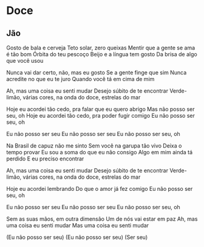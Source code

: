 # Doce 
## Jão

Gosto de bala e cerveja
Teto solar, zero queixas
Mentir que a gente se ama é tão bom
Órbita do teu pescoço
Beijo e a língua tem gosto
Da brisa de algo que você usou

Nunca vai dar certo, não, mas eu gosto
Se a gente finge que sim
Nunca acredite no que eu te juro
Quando você tá em cima de mim

Ah, mas uma coisa eu senti mudar
Desejo súbito de te encontrar
Verde-limão, várias cores, na onda do doce, estrelas do mar

Hoje eu acordei tão cedo, pra falar que eu quero abrigo
Mas não posso ser seu, oh
Hoje eu acordei tão cedo, pra poder fugir comigo
Eu não posso ser seu, oh

Eu não posso ser seu
Eu não posso ser seu
Eu não posso ser seu, oh

Na Brasil de capuz não me sinto
Sem você na garupa tão vivo
Deixa o tempo provar
Eu sou a soma do que eu não consigo
Algo em mim ainda tá perdido
E eu preciso encontrar

Ah, mas uma coisa eu senti mudar
Desejo súbito de te encontrar
Verde-limão, várias cores, na onda do doce, estrelas do mar

Hoje eu acordei lembrando
Do que o amor já fez comigo
Eu não posso ser seu, oh

Eu não posso ser seu
Eu não posso ser seu
Eu não posso ser seu, oh

Sem as suas mãos, em outra dimensão
Um de nós vai estar em paz
Ah, mas uma coisa eu senti mudar
Mas uma coisa eu senti mudar

(Eu não posso ser seu)
(Eu não posso ser seu)
(Ser seu)
